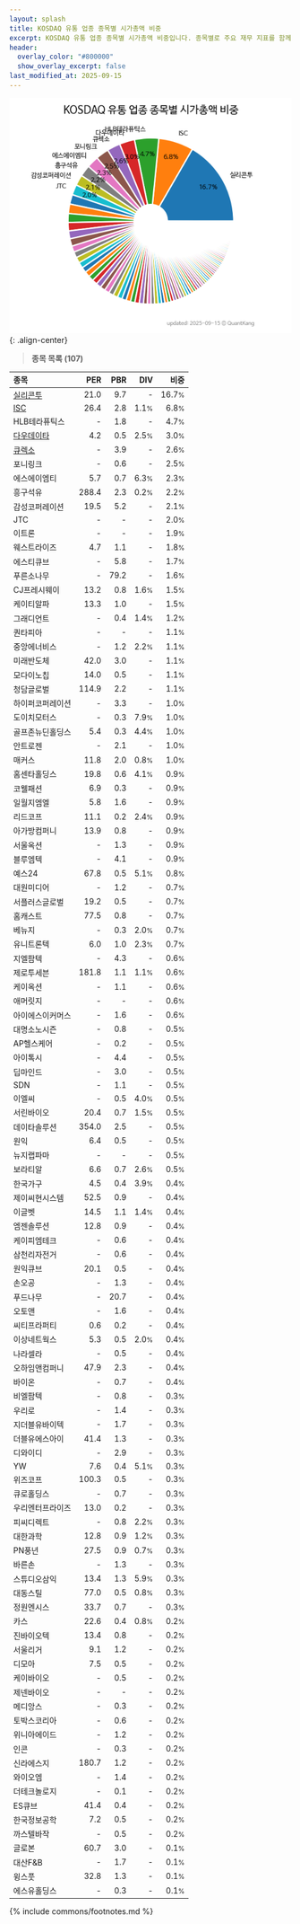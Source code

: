```yaml
---
layout: splash
title: KOSDAQ 유통 업종 종목별 시가총액 비중
excerpt: KOSDAQ 유통 업종 종목별 시가총액 비중입니다. 종목별로 주요 재무 지표를 함께 표시합니다.
header:
  overlay_color: "#800000"
  show_overlay_excerpt: false
last_modified_at: 2025-09-15
---
```



![KOSDAQ 유통 업종 종목별 시가총액 비중](/stats/sector/images/kosdaq_업종_유통_종목.png){: .align-center}


> **종목 목록 (107)**<a id="list"></a>

| **종목** | **PER** | **PBR** | **DIV** | **비중** |
| :------- | ------: | ------: | ------: | -------: |
| [실리콘투](/257720/) | 21.0 | 9.7 | - | 16.7<small>%</small> |
| [ISC](/095340/) | 26.4 | 2.8 | 1.1<small>%</small> | 6.8<small>%</small> |
| HLB테라퓨틱스 | - | 1.8 | - | 4.7<small>%</small> |
| [다우데이타](/032190/) | 4.2 | 0.5 | 2.5<small>%</small> | 3.0<small>%</small> |
| [큐렉소](/060280/) | - | 3.9 | - | 2.6<small>%</small> |
| 포니링크 | - | 0.6 | - | 2.5<small>%</small> |
| 에스에이엠티 | 5.7 | 0.7 | 6.3<small>%</small> | 2.3<small>%</small> |
| 흥구석유 | 288.4 | 2.3 | 0.2<small>%</small> | 2.2<small>%</small> |
| 감성코퍼레이션 | 19.5 | 5.2 | - | 2.1<small>%</small> |
| JTC | - | - | - | 2.0<small>%</small> |
| 이트론 | - | - | - | 1.9<small>%</small> |
| 웨스트라이즈 | 4.7 | 1.1 | - | 1.8<small>%</small> |
| 에스티큐브 | - | 5.8 | - | 1.7<small>%</small> |
| 푸른소나무 | - | 79.2 | - | 1.6<small>%</small> |
| CJ프레시웨이 | 13.2 | 0.8 | 1.6<small>%</small> | 1.5<small>%</small> |
| 케이티알파 | 13.3 | 1.0 | - | 1.5<small>%</small> |
| 그래디언트 | - | 0.4 | 1.4<small>%</small> | 1.2<small>%</small> |
| 퀀타피아 | - | - | - | 1.1<small>%</small> |
| 중앙에너비스 | - | 1.2 | 2.2<small>%</small> | 1.1<small>%</small> |
| 미래반도체 | 42.0 | 3.0 | - | 1.1<small>%</small> |
| 모다이노칩 | 14.0 | 0.5 | - | 1.1<small>%</small> |
| 청담글로벌 | 114.9 | 2.2 | - | 1.1<small>%</small> |
| 하이퍼코퍼레이션 | - | 3.3 | - | 1.0<small>%</small> |
| 도이치모터스 | - | 0.3 | 7.9<small>%</small> | 1.0<small>%</small> |
| 골프존뉴딘홀딩스 | 5.4 | 0.3 | 4.4<small>%</small> | 1.0<small>%</small> |
| 안트로젠 | - | 2.1 | - | 1.0<small>%</small> |
| 매커스 | 11.8 | 2.0 | 0.8<small>%</small> | 1.0<small>%</small> |
| 홈센타홀딩스 | 19.8 | 0.6 | 4.1<small>%</small> | 0.9<small>%</small> |
| 코웰패션 | 6.9 | 0.3 | - | 0.9<small>%</small> |
| 일월지엠엘 | 5.8 | 1.6 | - | 0.9<small>%</small> |
| 리드코프 | 11.1 | 0.2 | 2.4<small>%</small> | 0.9<small>%</small> |
| 아가방컴퍼니 | 13.9 | 0.8 | - | 0.9<small>%</small> |
| 서울옥션 | - | 1.3 | - | 0.9<small>%</small> |
| 블루엠텍 | - | 4.1 | - | 0.9<small>%</small> |
| 예스24 | 67.8 | 0.5 | 5.1<small>%</small> | 0.8<small>%</small> |
| 대원미디어 | - | 1.2 | - | 0.7<small>%</small> |
| 서플러스글로벌 | 19.2 | 0.5 | - | 0.7<small>%</small> |
| 홈캐스트 | 77.5 | 0.8 | - | 0.7<small>%</small> |
| 베뉴지 | - | 0.3 | 2.0<small>%</small> | 0.7<small>%</small> |
| 유니트론텍 | 6.0 | 1.0 | 2.3<small>%</small> | 0.7<small>%</small> |
| 지엘팜텍 | - | 4.3 | - | 0.6<small>%</small> |
| 제로투세븐 | 181.8 | 1.1 | 1.1<small>%</small> | 0.6<small>%</small> |
| 케이옥션 | - | 1.1 | - | 0.6<small>%</small> |
| 애머릿지 | - | - | - | 0.6<small>%</small> |
| 아이에스이커머스 | - | 1.6 | - | 0.6<small>%</small> |
| 대명소노시즌 | - | 0.8 | - | 0.5<small>%</small> |
| AP헬스케어 | - | 0.2 | - | 0.5<small>%</small> |
| 아이톡시 | - | 4.4 | - | 0.5<small>%</small> |
| 딥마인드 | - | 3.0 | - | 0.5<small>%</small> |
| SDN | - | 1.1 | - | 0.5<small>%</small> |
| 이엘씨 | - | 0.5 | 4.0<small>%</small> | 0.5<small>%</small> |
| 서린바이오 | 20.4 | 0.7 | 1.5<small>%</small> | 0.5<small>%</small> |
| 데이타솔루션 | 354.0 | 2.5 | - | 0.5<small>%</small> |
| 원익 | 6.4 | 0.5 | - | 0.5<small>%</small> |
| 뉴지랩파마 | - | - | - | 0.5<small>%</small> |
| 보라티알 | 6.6 | 0.7 | 2.6<small>%</small> | 0.5<small>%</small> |
| 한국가구 | 4.5 | 0.4 | 3.9<small>%</small> | 0.4<small>%</small> |
| 제이씨현시스템 | 52.5 | 0.9 | - | 0.4<small>%</small> |
| 이글벳 | 14.5 | 1.1 | 1.4<small>%</small> | 0.4<small>%</small> |
| 엠젠솔루션 | 12.8 | 0.9 | - | 0.4<small>%</small> |
| 케이피엠테크 | - | 0.6 | - | 0.4<small>%</small> |
| 삼천리자전거 | - | 0.6 | - | 0.4<small>%</small> |
| 원익큐브 | 20.1 | 0.5 | - | 0.4<small>%</small> |
| 손오공 | - | 1.3 | - | 0.4<small>%</small> |
| 푸드나무 | - | 20.7 | - | 0.4<small>%</small> |
| 오토앤 | - | 1.6 | - | 0.4<small>%</small> |
| 씨티프라퍼티 | 0.6 | 0.2 | - | 0.4<small>%</small> |
| 이상네트웍스 | 5.3 | 0.5 | 2.0<small>%</small> | 0.4<small>%</small> |
| 나라셀라 | - | 0.5 | - | 0.4<small>%</small> |
| 오하임앤컴퍼니 | 47.9 | 2.3 | - | 0.4<small>%</small> |
| 바이온 | - | 0.7 | - | 0.4<small>%</small> |
| 비엘팜텍 | - | 0.8 | - | 0.3<small>%</small> |
| 우리로 | - | 1.4 | - | 0.3<small>%</small> |
| 지더블유바이텍 | - | 1.7 | - | 0.3<small>%</small> |
| 더블유에스아이 | 41.4 | 1.3 | - | 0.3<small>%</small> |
| 디와이디 | - | 2.9 | - | 0.3<small>%</small> |
| YW | 7.6 | 0.4 | 5.1<small>%</small> | 0.3<small>%</small> |
| 위즈코프 | 100.3 | 0.5 | - | 0.3<small>%</small> |
| 큐로홀딩스 | - | 0.7 | - | 0.3<small>%</small> |
| 우리엔터프라이즈 | 13.0 | 0.2 | - | 0.3<small>%</small> |
| 피씨디렉트 | - | 0.8 | 2.2<small>%</small> | 0.3<small>%</small> |
| 대한과학 | 12.8 | 0.9 | 1.2<small>%</small> | 0.3<small>%</small> |
| PN풍년 | 27.5 | 0.9 | 0.7<small>%</small> | 0.3<small>%</small> |
| 바른손 | - | 1.3 | - | 0.3<small>%</small> |
| 스튜디오삼익 | 13.4 | 1.3 | 5.9<small>%</small> | 0.3<small>%</small> |
| 대동스틸 | 77.0 | 0.5 | 0.8<small>%</small> | 0.3<small>%</small> |
| 정원엔시스 | 33.7 | 0.7 | - | 0.3<small>%</small> |
| 카스 | 22.6 | 0.4 | 0.8<small>%</small> | 0.2<small>%</small> |
| 진바이오텍 | 13.4 | 0.8 | - | 0.2<small>%</small> |
| 서울리거 | 9.1 | 1.2 | - | 0.2<small>%</small> |
| 디모아 | 7.5 | 0.5 | - | 0.2<small>%</small> |
| 케이바이오 | - | 0.5 | - | 0.2<small>%</small> |
| 제넨바이오 | - | - | - | 0.2<small>%</small> |
| 메디앙스 | - | 0.3 | - | 0.2<small>%</small> |
| 토박스코리아 | - | 0.6 | - | 0.2<small>%</small> |
| 위니아에이드 | - | 1.2 | - | 0.2<small>%</small> |
| 인콘 | - | 0.3 | - | 0.2<small>%</small> |
| 신라에스지 | 180.7 | 1.2 | - | 0.2<small>%</small> |
| 와이오엠 | - | 1.4 | - | 0.2<small>%</small> |
| 더테크놀로지 | - | 0.1 | - | 0.2<small>%</small> |
| ES큐브 | 41.4 | 0.4 | - | 0.2<small>%</small> |
| 한국정보공학 | 7.2 | 0.5 | - | 0.2<small>%</small> |
| 까스텔바작 | - | 0.5 | - | 0.2<small>%</small> |
| 글로본 | 60.7 | 3.0 | - | 0.1<small>%</small> |
| 대산F&B | - | 1.7 | - | 0.1<small>%</small> |
| 윙스풋 | 32.8 | 1.3 | - | 0.1<small>%</small> |
| 에스유홀딩스 | - | 0.3 | - | 0.1<small>%</small> |

{% include commons/footnotes.md %}
